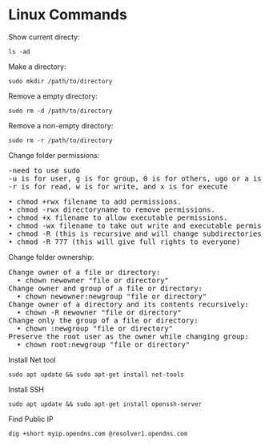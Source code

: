 # Linux Commands
Show current directy:
```
ls -ad
```
Make a directory:
```
sudo mkdir /path/to/directory
```
Remove a empty directory:
```
sudo rm -d /path/to/directory
```
Remove a non-empty directory:
```
sudo rm -r /path/to/directory
```
Change folder permissions:
<pre>
-need to use sudo   
-u is for user, g is for group, 0 is for others, ugo or a is for all   
-r is for read, w is for write, and x is for execute   
</pre>
<pre>
• chmod +rwx filename to add permissions.
• chmod -rwx directoryname to remove permissions.
• chmod +x filename to allow executable permissions.
• chmod -wx filename to take out write and executable permissions.
• chmod -R (this is recursive and will change subdirectories also) 
• chmod -R 777 (this will give full rights to everyone) 
</pre>

Change folder ownership:   
<pre>
Change owner of a file or directory:
  • chown newowner "file or directory"
Change owner and group of a file or directory:
  • chown newowner:newgroup "file or directory"
Change owner of a directory and its contents recursively:
  • chown -R newowner "file or directory"
Change only the group of a file or directory:
  • chown :newgroup "file or directory"
Preserve the root user as the owner while changing group:
  • chown root:newgroup "file or directory"
</pre>
Install Net tool
```
sudo apt update && sudo apt-get install net-tools
```
Install SSH 
```
sudo apt update && sudo apt-get install openssh-server
```
Find Public IP
```
dig +short myip.opendns.com @resolver1.opendns.com
```






















